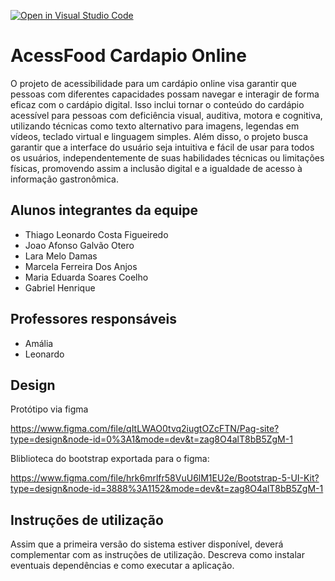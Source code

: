 [![Open in Visual Studio Code](https://classroom.github.com/assets/open-in-vscode-718a45dd9cf7e7f842a935f5ebbe5719a5e09af4491e668f4dbf3b35d5cca122.svg)](https://classroom.github.com/online_ide?assignment_repo_id=14608250&assignment_repo_type=AssignmentRepo)
# AcessFood Cardapio Online
O projeto de acessibilidade para um cardápio online visa garantir que pessoas com diferentes capacidades possam navegar e interagir de forma eficaz com o cardápio digital. Isso inclui tornar o conteúdo do cardápio acessível para pessoas com deficiência visual, auditiva, motora e cognitiva, utilizando técnicas como texto alternativo para imagens, legendas em vídeos, teclado virtual e linguagem simples. Além disso, o projeto busca garantir que a interface do usuário seja intuitiva e fácil de usar para todos os usuários, independentemente de suas habilidades técnicas ou limitações físicas, promovendo assim a inclusão digital e a igualdade de acesso à informação gastronômica.

## Alunos integrantes da equipe

* Thiago Leonardo Costa Figueiredo
* Joao Afonso Galvão Otero
* Lara Melo Damas
* Marcela Ferreira Dos Anjos
* Maria Eduarda Soares Coelho
* Gabriel Henrique

## Professores responsáveis

* Amália 
* Leonardo

## Design 
Protótipo via figma

https://www.figma.com/file/qItLWAO0tvq2iugtOZcFTN/Pag-site?type=design&node-id=0%3A1&mode=dev&t=zag8O4alT8bB5ZgM-1

Bliblioteca do bootstrap exportada para o figma:

https://www.figma.com/file/hrk6mrlfr58VuU6lM1EU2e/Bootstrap-5-UI-Kit?type=design&node-id=3888%3A1152&mode=dev&t=zag8O4alT8bB5ZgM-1


## Instruções de utilização

Assim que a primeira versão do sistema estiver disponível, deverá complementar com as instruções de utilização. Descreva como instalar eventuais dependências e como executar a aplicação.
